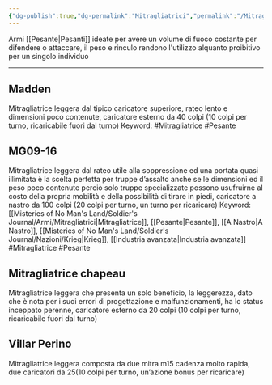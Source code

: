 ```yaml
---
{"dg-publish":true,"dg-permalink":"Mitragliatrici","permalink":"/Mitragliatrici/","tags":["gardenEntry"]}
---
```



Armi [[Pesante\|Pesanti]] ideate per avere un volume di fuoco costante per difendere o attaccare, il peso e rinculo rendono l'utilizzo alquanto proibitivo per un singolo individuo

---
## Madden
Mitragliatrice leggera dal tipico caricatore superiore, rateo lento e dimensioni poco contenute, caricatore esterno da 40 colpi (10 colpi per turno, ricaricabile fuori dal turno)
Keyword:
	#Mitragliatrice #Pesante
## MG09-16
Mitragliatrice leggera dal rateo utile alla soppressione ed una portata quasi illimitata è la scelta perfetta per truppe d’assalto anche se le dimensioni ed il peso poco contenute perciò solo truppe specializzate possono usufruirne al costo della propria mobilità e della possibilità di tirare in piedi, caricatore a nastro da 100 colpi (20 colpi per turno, un turno per ricaricare)
Keyword:
	[[Misteries of No Man's Land/Soldier's Journal/Armi/Mitragliatrici\|Mitragliatrice]], [[Pesante\|Pesante]], [[A Nastro\|A Nastro]], [[Misteries of No Man's Land/Soldier's Journal/Nazioni/Krieg\|Krieg]], [[Industria avanzata\|Industria avanzata]] #Mitragliatrice #Pesante
## Mitragliatrice chapeau
Mitragliatrice leggera che presenta un solo beneficio, la leggerezza, dato che è nota per i suoi errori di progettazione e malfunzionamenti, ha lo status inceppato perenne, caricatore esterno da 20 colpi (10 colpi per turno, ricaricabile fuori dal turno)
## Villar Perino
Mitragliatrice leggera composta da due mitra m15 cadenza molto rapida, due caricatori da 25(10 colpi per turno, un’azione bonus per ricaricare)